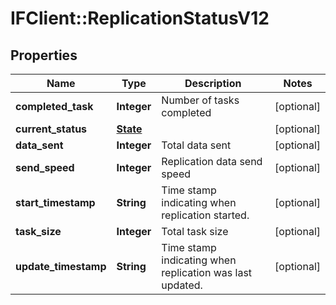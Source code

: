 # IFClient::ReplicationStatusV12

## Properties
Name | Type | Description | Notes
------------ | ------------- | ------------- | -------------
**completed_task** | **Integer** | Number of tasks completed | [optional] 
**current_status** | [**State**](State.md) |  | [optional] 
**data_sent** | **Integer** | Total data sent | [optional] 
**send_speed** | **Integer** | Replication data send speed | [optional] 
**start_timestamp** | **String** | Time stamp indicating when replication started. | [optional] 
**task_size** | **Integer** | Total task size | [optional] 
**update_timestamp** | **String** | Time stamp indicating when replication was last updated. | [optional] 


